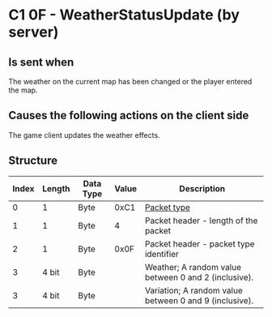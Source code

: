 # C1 0F - WeatherStatusUpdate (by server)

## Is sent when

The weather on the current map has been changed or the player entered the map.

## Causes the following actions on the client side

The game client updates the weather effects.

## Structure

| Index | Length | Data Type | Value | Description |
|-------|--------|-----------|-------|-------------|
| 0 | 1 |   Byte   | 0xC1  | [Packet type](PacketTypes.md) |
| 1 | 1 |    Byte   |   4   | Packet header - length of the packet |
| 2 | 1 |    Byte   | 0x0F  | Packet header - packet type identifier |
| 3 | 4 bit | Byte |  | Weather; A random value between 0 and 2 (inclusive). |
| 3 | 4 bit | Byte |  | Variation; A random value between 0 and 9 (inclusive). |